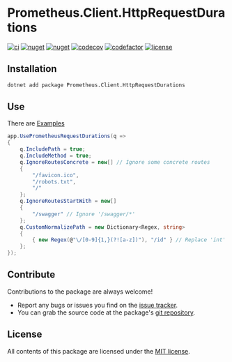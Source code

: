 # Prometheus.Client.HttpRequestDurations

[![ci](https://img.shields.io/github/actions/workflow/status/prom-client-net/prom-client-httprequestdurations/ci.yml?branch=main&label=ci&logo=github&style=flat-square)](https://github.com/prom-client-net/prom-client-httprequestdurations/actions/workflows/ci.yml)
[![nuget](https://img.shields.io/nuget/v/Prometheus.Client.HttpRequestDurations?logo=nuget&style=flat-square)](https://www.nuget.org/packages/Prometheus.Client.HttpRequestDurations)
[![nuget](https://img.shields.io/nuget/dt/Prometheus.Client.HttpRequestDurations?logo=nuget&style=flat-square)](https://www.nuget.org/packages/Prometheus.Client.HttpRequestDurations)
[![codecov](https://img.shields.io/codecov/c/github/prom-client-net/prom-client-httprequestdurations?logo=codecov&style=flat-square)](https://app.codecov.io/gh/prom-client-net/prom-client-httprequestdurations)
[![codefactor](https://img.shields.io/codefactor/grade/github/prom-client-net/prom-client-httprequestdurations?logo=codefactor&style=flat-square)](https://www.codefactor.io/repository/github/prom-client-net/prom-client-httprequestdurations)
[![license](https://img.shields.io/github/license/prom-client-net/prom-client-httprequestdurations?style=flat-square)](https://github.com/prom-client-net/prom-client-httprequestdurations/blob/main/LICENSE)

## Installation

```sh
dotnet add package Prometheus.Client.HttpRequestDurations
```

## Use

There are [Examples](https://github.com/prom-client-net/prom-examples)

```c#
app.UsePrometheusRequestDurations(q =>
{
    q.IncludePath = true;
    q.IncludeMethod = true;
    q.IgnoreRoutesConcrete = new[] // Ignore some concrete routes
    {
        "/favicon.ico",
        "/robots.txt",
        "/"
    };
    q.IgnoreRoutesStartWith = new[]
    {
        "/swagger" // Ignore '/swagger/*'
    };
    q.CustomNormalizePath = new Dictionary<Regex, string>
    {
        { new Regex(@"\/[0-9]{1,}(?![a-z])"), "/id" } // Replace 'int' in Route
    };
});
```

## Contribute

Contributions to the package are always welcome!

* Report any bugs or issues you find on the [issue tracker](https://github.com/prom-client-net/prom-client-httprequestdurations/issues).
* You can grab the source code at the package's [git repository](https://github.com/prom-client-net/prom-client-httprequestdurations).

## License

All contents of this package are licensed under the [MIT license](https://opensource.org/licenses/MIT).
